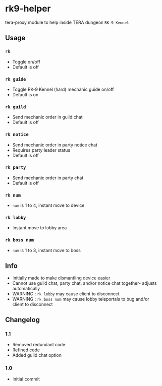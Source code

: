 # rk9-helper
tera-proxy module to help inside TERA dungeon `RK-9 Kennel`

## Usage
### `rk`
- Toggle on/off
- Default is off
### `rk guide`
- Toggle RK-9 Kennel (hard) mechanic guide on/off
- Default is on
### `rk guild`
- Send mechanic order in guild chat
- Default is off
### `rk notice`
- Send mechanic order in party notice chat
- Requires party leader status
- Default is off
### `rk party`
- Send mechanic order in party chat
- Default is off
### `rk num`
- `num` is 1 to 4, instant move to device
### `rk lobby`
- Instant move to lobby area
### `rk boss num`
- `num` is 1 to 3, instant move to boss

## Info
- Initially made to make dismantling device easier
- Cannot use guild chat, party chat, and/or notice chat together- adjusts automatically
- WARNING : `rk lobby` may cause client to disconnect
- WARNING : `rk boss num` may cause lobby teleportals to bug and/or client to disconnect

## Changelog
### 1.1
- Removed redundant code
- Refined code
- Added guild chat option
### 1.0
- Initial commit
